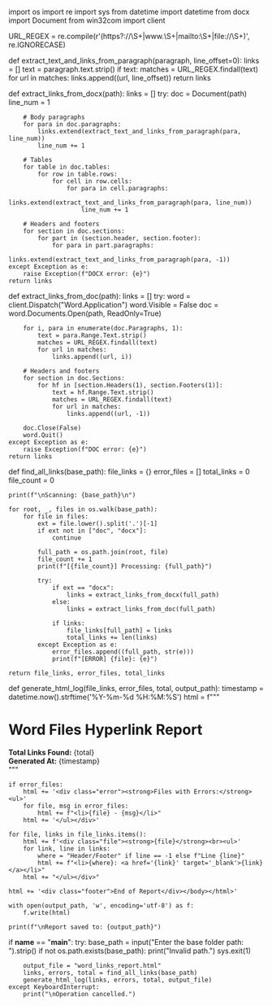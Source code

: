 import os
import re
import sys
from datetime import datetime
from docx import Document
from win32com import client

URL_REGEX = re.compile(r'(https?://\S+|www\.\S+|mailto:\S+|file://\S+)', re.IGNORECASE)

def extract_text_and_links_from_paragraph(paragraph, line_offset=0):
    links = []
    text = paragraph.text.strip()
    if text:
        matches = URL_REGEX.findall(text)
        for url in matches:
            links.append((url, line_offset))
    return links

def extract_links_from_docx(path):
    links = []
    try:
        doc = Document(path)
        line_num = 1

        # Body paragraphs
        for para in doc.paragraphs:
            links.extend(extract_text_and_links_from_paragraph(para, line_num))
            line_num += 1

        # Tables
        for table in doc.tables:
            for row in table.rows:
                for cell in row.cells:
                    for para in cell.paragraphs:
                        links.extend(extract_text_and_links_from_paragraph(para, line_num))
                        line_num += 1

        # Headers and footers
        for section in doc.sections:
            for part in (section.header, section.footer):
                for para in part.paragraphs:
                    links.extend(extract_text_and_links_from_paragraph(para, -1))
    except Exception as e:
        raise Exception(f"DOCX error: {e}")
    return links

def extract_links_from_doc(path):
    links = []
    try:
        word = client.Dispatch("Word.Application")
        word.Visible = False
        doc = word.Documents.Open(path, ReadOnly=True)

        for i, para in enumerate(doc.Paragraphs, 1):
            text = para.Range.Text.strip()
            matches = URL_REGEX.findall(text)
            for url in matches:
                links.append((url, i))

        # Headers and footers
        for section in doc.Sections:
            for hf in [section.Headers(1), section.Footers(1)]:
                text = hf.Range.Text.strip()
                matches = URL_REGEX.findall(text)
                for url in matches:
                    links.append((url, -1))

        doc.Close(False)
        word.Quit()
    except Exception as e:
        raise Exception(f"DOC error: {e}")
    return links

def find_all_links(base_path):
    file_links = {}
    error_files = []
    total_links = 0
    file_count = 0

    print(f"\nScanning: {base_path}\n")

    for root, _, files in os.walk(base_path):
        for file in files:
            ext = file.lower().split('.')[-1]
            if ext not in ["doc", "docx"]:
                continue

            full_path = os.path.join(root, file)
            file_count += 1
            print(f"[{file_count}] Processing: {full_path}")

            try:
                if ext == "docx":
                    links = extract_links_from_docx(full_path)
                else:
                    links = extract_links_from_doc(full_path)

                if links:
                    file_links[full_path] = links
                    total_links += len(links)
            except Exception as e:
                error_files.append((full_path, str(e)))
                print(f"[ERROR] {file}: {e}")

    return file_links, error_files, total_links

def generate_html_log(file_links, error_files, total, output_path):
    timestamp = datetime.now().strftime('%Y-%m-%d %H:%M:%S')
    html = f"""<!DOCTYPE html>
<html>
<head>
    <meta charset="UTF-8">
    <title>Word Link Report</title>
    <style>
        body {{ font-family: 'Segoe UI'; background: #f4f4f9; padding: 30px; }}
        h1 {{ color: #2c3e50; }}
        .summary {{ background: #dff0d8; padding: 15px; border-left: 5px solid #3c763d; margin-bottom: 20px; }}
        .error {{ background: #f2dede; padding: 15px; border-left: 5px solid #a94442; margin-bottom: 20px; }}
        .file {{ background: #fff; border-left: 5px solid #3498db; padding: 15px; margin-bottom: 20px; box-shadow: 0 1px 3px rgba(0,0,0,0.1); }}
        .footer {{ margin-top: 40px; font-size: 0.9em; color: #999; }}
        a {{ color: #2980b9; text-decoration: none; }}
        a:hover {{ text-decoration: underline; }}
    </style>
</head>
<body>
    <h1>Word Files Hyperlink Report</h1>
    <div class="summary">
        <strong>Total Links Found:</strong> {total}<br>
        <strong>Generated At:</strong> {timestamp}
    </div>
"""

    if error_files:
        html += '<div class="error"><strong>Files with Errors:</strong><ul>'
        for file, msg in error_files:
            html += f"<li>{file} - {msg}</li>"
        html += '</ul></div>'

    for file, links in file_links.items():
        html += f'<div class="file"><strong>{file}</strong><br><ul>'
        for link, line in links:
            where = "Header/Footer" if line == -1 else f"Line {line}"
            html += f"<li>{where}: <a href='{link}' target='_blank'>{link}</a></li>"
        html += "</ul></div>"

    html += '<div class="footer">End of Report</div></body></html>'

    with open(output_path, 'w', encoding='utf-8') as f:
        f.write(html)

    print(f"\nReport saved to: {output_path}")

if __name__ == "__main__":
    try:
        base_path = input("Enter the base folder path: ").strip()
        if not os.path.exists(base_path):
            print("Invalid path.")
            sys.exit(1)

        output_file = "word_links_report.html"
        links, errors, total = find_all_links(base_path)
        generate_html_log(links, errors, total, output_file)
    except KeyboardInterrupt:
        print("\nOperation cancelled.")